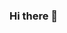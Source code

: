### Hi there 👋

<!--
**megiak/megiak** is a ✨ _special_ ✨ repository because its `README.md` (this file) appears on your GitHub profile.

Here are some ideas to get you started:

-

i love dad and mom

- ⚡ i love eating pizza, burger sushi 
-->
